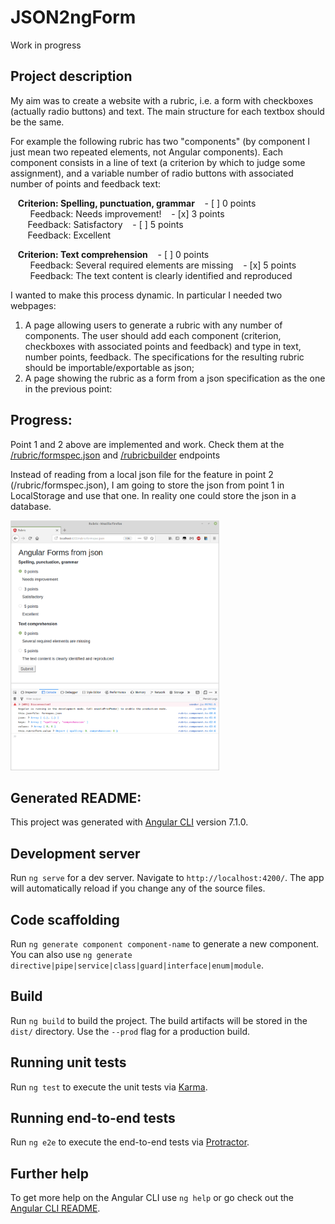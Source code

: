 # JSON2ngForm

Work in progress

## Project description
My aim was to create a website with a rubric, i.e. a form with checkboxes (actually radio buttons) and text. The main structure for each textbox should be the same. 

For example the following rubric has two "components" (by component I just mean two repeated elements, not Angular components). Each component consists in a line of text (a criterion by which to judge some assignment), and a variable number of radio buttons with associated number of points and feedback text: 

&nbsp;&nbsp;&nbsp;**Criterion: Spelling, punctuation, grammar**
&nbsp;&nbsp;&nbsp;- [ ] 0 points  
&nbsp;&nbsp;&nbsp;&nbsp;&nbsp;&nbsp;&nbsp; Feedback: Needs improvement!
&nbsp;&nbsp;&nbsp;- [x] 3 points  
&nbsp;&nbsp;&nbsp;&nbsp;&nbsp;&nbsp;&nbsp;Feedback: Satisfactory
&nbsp;&nbsp;&nbsp;- [ ] 5 points  
&nbsp;&nbsp;&nbsp;&nbsp;&nbsp;&nbsp;&nbsp;Feedback: Excellent

&nbsp;&nbsp;&nbsp;**Criterion: Text comprehension**
&nbsp;&nbsp;&nbsp;- [ ] 0 points  
&nbsp;&nbsp;&nbsp;&nbsp;&nbsp;&nbsp;&nbsp; Feedback: Several required elements are missing
&nbsp;&nbsp;&nbsp;- [x] 5 points   
&nbsp;&nbsp;&nbsp;&nbsp;&nbsp;&nbsp;&nbsp; Feedback: The text content is clearly identified and reproduced

I wanted to make this process dynamic. In particular I needed two webpages: 
1. A page allowing users to generate a rubric with any number of components. The user should add each component (criterion, checkboxes with associated points and feedback) and type in text, number points, feedback. The specifications for the resulting rubric should be importable/exportable as json;
2. A page showing the rubric as a form from a json specification as the one in the previous point:


## Progress:
Point 1 and 2 above are implemented and work. Check them at the [/rubric/formspec.json](http://localhost:4200/rubric/formspec.json) and [/rubricbuilder](http://localhost:4200/rubricbuilder.json) endpoints

Instead of reading from a local json file for the feature in point 2 (/rubric/formspec.json), I am going to store the json from point 1 in LocalStorage and use that one. In reality one could store the json in a database. 

<a href="url"><img src="https://github.com/aless80/JSON2ngForm/blob/master/img/02_rubric.png" height="400" ></a>








## Generated README:
This project was generated with [Angular CLI](https://github.com/angular/angular-cli) version 7.1.0.

## Development server

Run `ng serve` for a dev server. Navigate to `http://localhost:4200/`. The app will automatically reload if you change any of the source files.

## Code scaffolding

Run `ng generate component component-name` to generate a new component. You can also use `ng generate directive|pipe|service|class|guard|interface|enum|module`.

## Build

Run `ng build` to build the project. The build artifacts will be stored in the `dist/` directory. Use the `--prod` flag for a production build.

## Running unit tests

Run `ng test` to execute the unit tests via [Karma](https://karma-runner.github.io).

## Running end-to-end tests

Run `ng e2e` to execute the end-to-end tests via [Protractor](http://www.protractortest.org/).

## Further help

To get more help on the Angular CLI use `ng help` or go check out the [Angular CLI README](https://github.com/angular/angular-cli/blob/master/README.md).
